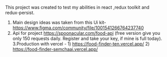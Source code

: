 This project was created to test my abilities in react ,redux toolkit and redux-persist.
1. Main design ideas was taken from this Ui kit- https://www.figma.com/community/file/1001541266764237740
2. Api for project https://spoonacular.com/food-api (free version give you only 150 requests daily. 
Register and take your key, if mine is full today).  
3.Production with vercel - 1) https://food-finder-ten.vercel.app/ 2) https://food-finder-semchaai.vercel.app/
